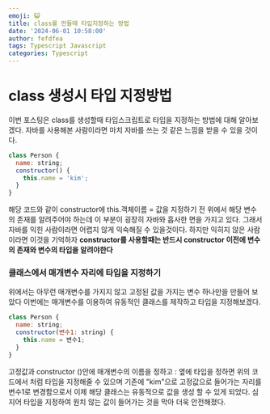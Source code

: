 ```yaml
---
emoji: 😺
title: class를 만들때 타입지정하는 방법
date: '2024-06-01 10:58:00'
author: fefdfea
tags: Typescript Javascript
categories: Typescript
---
```


# class 생성시 타입 지정방법

이번 포스팅은 class를 생성할때 타입스크립트로 타입을 지정하는 방법에 대해 알아보겠다. 자바를 사용해본 사람이라면 마치 자바를 쓰는 것 같은 느낌을 받을 수 있을 것이다.

```javascript
class Person {
  name: string;
  constructor() {
    this.name = 'kim';
  }
}
```

해당 코드와 같이 constructor에 this.객체이름 = 값을 지정하기 전 위에서 해당 변수의 존재를 알려주어야 하는데 이 부분이 굉장히 자바와 흡사한 면을 가지고 있다. 그래서 자바를 익힌 사람이라면 어렵지 않게 익숙해질 수 있을것이다. 하지만 익히지 않은 사람이라면 이것을 기억하자 <strong>constructor를 사용할때는 반드시 constructor 이전에 변수의 존재와 변수의 타입을 알려야한다</strong>

### 클래스에서 매개변수 자리에 타입을 지정하기

위에서는 아무런 매개변수를 가지지 않고 고정된 값을 가지는 변수 하나만을 만들어 보았다 이번에는 매개변수를 이용하여 유동적인 클래스를 제작하고 타입을 지정해보겠다.

```javascript
class Person {
  name: string;
  constructor(변수1: string) {
    this.name = 변수1;
  }
}
```

고정값과 constructor ()안에 매개변수의 이름을 정하고 : 옆에 타입을 정하면 위의 코드에서 처럼 타입을 지정해줄 수 있으며 기존에 "kim"으로 고정값으로 들어가는 자리를 변수1로 변경함으로서 이제 해당 클래스는 유동적으로 값을 생성 할 수 있게 되었다. 심지어 타입을 지정하여 원치 않는 값이 들어가는 것을 막아 더욱 안전해졌다.
